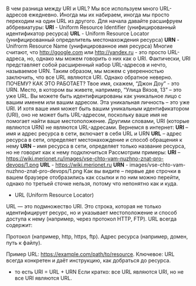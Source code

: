 В чем разница между URI и URL? Мы все используем много URL-адресов ежедневно. Иногда мы их набираем, иногда мы просто переходим на один URL из другого.
Для начала давайте расшифруем аббревиатуры:
**URI** - Uniform Resource Identifier (унифицированный идентификатор ресурса)
**URL** - Uniform Resource Locator (унифицированный определитель местонахождения ресурса)
**URN** - Unifrorm Resource Name (унифицированное имя ресурса)
Многие считают, что http://google.com или http://yandex.ru - это просто URL-адреса, но, однако мы можем говорить о них как о URI. Фактически, URI представляет собой расширенный набор URL-адресов и нечто, называемое URN. Таким образом, мы можем с уверенностью заключить, что все URL являются URI. Однако обратное неверно.
ПОЧЕМУ? КАК ЭТО РАБОТАЕТ?
Твое имя, скажем, “Джон Доу” - это URN. Место, в котором вы живете, например, “Улица Вязов, 13” – это уже URL. Вы можете быть идентифицированы как уникальное лицо с вашим именем или вашим адресом. Эта уникальная личность – это уже URI. И хотя ваше имя может быть вашим уникальным идентификатором (URI), оно не может быть URL-адресом, поскольку ваше имя не помогает найти ваше местоположение. Другими словами, URI (которые являются URN) не являются URL-адресами.
Вернемся в интернет:
**URI** – имя и адрес ресурса в сети, включает в себя URL и URN
**URL** – адрес ресурса в сети, определяет местонахождение и способ обращения к нему
**URN** – имя ресурса в сети, определяет только название ресурса, но не говорит как к нему подключиться
Рассмотрим примеры:
**URI** – https://wiki.merionet.ru/images/vse-chto-vam-nuzhno-znat-pro-devops/1.png
**URL** - https://wiki.merionet.ru
**URN** - images/vse-chto-vam-nuzhno-znat-pro-devops/1.png
Как вы видите – первые две строчки в вашем браузере отобразились как ссылки и по ним можно перейти, однако по третьей сточке нельзя, потому что непонятно как и куда.

* URL (Uniform Resource Locator)

URL — это подмножество URI. Это строка, которая не только идентифицирует ресурс, но и указывает местоположение и способ доступа к нему (например, через протокол HTTP, FTP).
URL всегда содержит:

Протокол (например, http, https, ftp).
Адрес ресурса (например, домен, путь к файлу).


Пример URL: https://example.com/path/to/resource.
Ключевое: URL всегда конкретен и даёт инструкцию, как добраться до ресурса.

* то есть URI = URL + URN
Если кратко: все URL являются URI, но не все URI являются URL.

